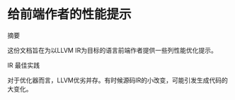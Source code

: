 # 给前端作者的性能提示

摘要

这份文档旨在为以LLVM IR为目标的语言前端作者提供一些列性能优化提示。

IR 最佳实践

对于优化器而言，LLVM优劣并存。有时候源码IR的小改变，可能引发生成代码的大变化。
